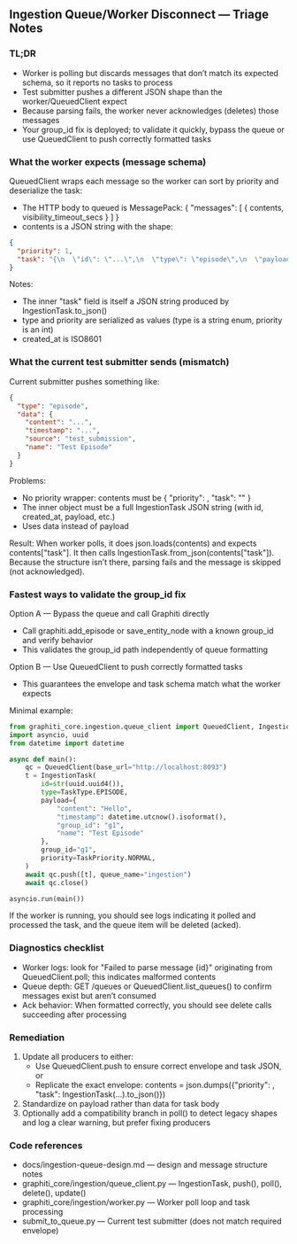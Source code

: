 ## Ingestion Queue/Worker Disconnect — Triage Notes

### TL;DR
- Worker is polling but discards messages that don’t match its expected schema, so it reports no tasks to process
- Test submitter pushes a different JSON shape than the worker/QueuedClient expect
- Because parsing fails, the worker never acknowledges (deletes) those messages
- Your group_id fix is deployed; to validate it quickly, bypass the queue or use QueuedClient to push correctly formatted tasks

### What the worker expects (message schema)
QueuedClient wraps each message so the worker can sort by priority and deserialize the task:

- The HTTP body to queued is MessagePack: { "messages": [ { contents, visibility_timeout_secs } ] }
- contents is a JSON string with the shape:

```json
{
  "priority": 1,
  "task": "{\n  \"id\": \"...\",\n  \"type\": \"episode\",\n  \"payload\": { ... },\n  \"group_id\": \"...\",\n  \"priority\": 1,\n  \"retry_count\": 0,\n  \"max_retries\": 3,\n  \"created_at\": \"2025-08-21T12:34:56.000000\",\n  \"visibility_timeout\": 300,\n  \"metadata\": {}\n}"
}
```

Notes:
- The inner "task" field is itself a JSON string produced by IngestionTask.to_json()
- type and priority are serialized as values (type is a string enum, priority is an int)
- created_at is ISO8601

### What the current test submitter sends (mismatch)
Current submitter pushes something like:

```json
{
  "type": "episode",
  "data": {
    "content": "...",
    "timestamp": "...",
    "source": "test_submission",
    "name": "Test Episode"
  }
}
```

Problems:
- No priority wrapper: contents must be { "priority": <int>, "task": "<json string>" }
- The inner object must be a full IngestionTask JSON string (with id, created_at, payload, etc.)
- Uses data instead of payload

Result: When worker polls, it does json.loads(contents) and expects contents["task"]. It then calls IngestionTask.from_json(contents["task"]). Because the structure isn’t there, parsing fails and the message is skipped (not acknowledged).

### Fastest ways to validate the group_id fix

Option A — Bypass the queue and call Graphiti directly
- Call graphiti.add_episode or save_entity_node with a known group_id and verify behavior
- This validates the group_id path independently of queue formatting

Option B — Use QueuedClient to push correctly formatted tasks
- This guarantees the envelope and task schema match what the worker expects

Minimal example:

```python
from graphiti_core.ingestion.queue_client import QueuedClient, IngestionTask, TaskType, TaskPriority
import asyncio, uuid
from datetime import datetime

async def main():
    qc = QueuedClient(base_url="http://localhost:8093")
    t = IngestionTask(
        id=str(uuid.uuid4()),
        type=TaskType.EPISODE,
        payload={
            "content": "Hello",
            "timestamp": datetime.utcnow().isoformat(),
            "group_id": "g1",
            "name": "Test Episode"
        },
        group_id="g1",
        priority=TaskPriority.NORMAL,
    )
    await qc.push([t], queue_name="ingestion")
    await qc.close()

asyncio.run(main())
```

If the worker is running, you should see logs indicating it polled and processed the task, and the queue item will be deleted (acked).

### Diagnostics checklist
- Worker logs: look for "Failed to parse message {id}" originating from QueuedClient.poll; this indicates malformed contents
- Queue depth: GET /queues or QueuedClient.list_queues() to confirm messages exist but aren’t consumed
- Ack behavior: When formatted correctly, you should see delete calls succeeding after processing

### Remediation
1) Update all producers to either:
   - Use QueuedClient.push to ensure correct envelope and task JSON, or
   - Replicate the exact envelope: contents = json.dumps({"priority": <int>, "task": IngestionTask(...).to_json()})
2) Standardize on payload rather than data for task body
3) Optionally add a compatibility branch in poll() to detect legacy shapes and log a clear warning, but prefer fixing producers

### Code references
- docs/ingestion-queue-design.md — design and message structure notes
- graphiti_core/ingestion/queue_client.py — IngestionTask, push(), poll(), delete(), update()
- graphiti_core/ingestion/worker.py — Worker poll loop and task processing
- submit_to_queue.py — Current test submitter (does not match required envelope)

